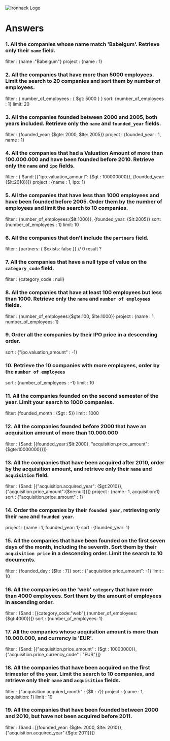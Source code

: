 ![Ironhack Logo](https://i.imgur.com/1QgrNNw.png)

# Answers

### 1. All the companies whose name match 'Babelgum'. Retrieve only their `name` field.

filter : {name :"Babelgum"}
project : {name : 1}

### 2. All the companies that have more than 5000 employees. Limit the search to 20 companies and sort them by **number of employees**.

filter : { number_of_employees : { \$gt: 5000 } }
sort: {number_of_employees : 1}
limit: 20

### 3. All the companies founded between 2000 and 2005, both years included. Retrieve only the `name` and `founded_year` fields.

filter : {founded_year: {$gte: 2000, $lte: 2005}}
project : {founded_year : 1, name : 1}

### 4. All the companies that had a Valuation Amount of more than 100.000.000 and have been founded before 2010. Retrieve only the `name` and `ipo` fields.

filter : { $and: [{"ipo.valuation_amount": {$gt : 100000000}}, {founded_year: {\$lt:2010}}]}
project : {name : 1, ipo: 1}

### 5. All the companies that have less than 1000 employees and have been founded before 2005. Order them by the number of employees and limit the search to 10 companies.

filter : {number_of_employees:{$lt:1000}}, {founded_year: {$lt:2005}}
sort: {number_of_employees : 1}
limit: 10

### 6. All the companies that don't include the `partners` field.

filter : {partners: { \$exists: false }} // 0 result ?

### 7. All the companies that have a null type of value on the `category_code` field.

filter : {category_code : null}

### 8. All the companies that have at least 100 employees but less than 1000. Retrieve only the `name` and `number of employees` fields.

filter : {number_of_employees:{$gte:100, $lte:1000}}
project : {name : 1, number_of_employees: 1}

### 9. Order all the companies by their IPO price in a descending order.

sort : {"ipo.valuation_amount" : -1}

### 10. Retrieve the 10 companies with more employees, order by the `number of employees`

sort : {number_of_employees : -1}
limit : 10

### 11. All the companies founded on the second semester of the year. Limit your search to 1000 companies.

filter: {founded_month : {\$gt : 5}}
limit : 1000

### 12. All the companies founded before 2000 that have an acquisition amount of more than 10.000.000

filter : {$and: [{founded_year:{$lt:2000}, "acquisition.price_amount":{\$gte:10000000}}]}

### 13. All the companies that have been acquired after 2010, order by the acquisition amount, and retrieve only their `name` and `acquisition` field.

filter : {$and: [{"acquisition.acquired_year": {$gt:2010}}, {"acquisition.price_amount":{\$ne:null}}]}
project : {name : 1, acquisition:1}
sort : {"acquisition.price_amount" : 1}

### 14. Order the companies by their `founded year`, retrieving only their `name` and `founded year`.

project : {name : 1, founded_year: 1}
sort : {founded_year: 1}

### 15. All the companies that have been founded on the first seven days of the month, including the seventh. Sort them by their `acquisition price` in a descending order. Limit the search to 10 documents.

filter : {founded_day : {\$lte : 7}}
sort : {"acquisition.price_amount": -1}
limit : 10

### 16. All the companies on the 'web' `category` that have more than 4000 employees. Sort them by the amount of employees in ascending order.

filter : {$and : [{category_code:"web"},{number_of_employees:{$gt:4000}}]}
sort : {number_of_employees: 1}

### 17. All the companies whose acquisition amount is more than 10.000.000, and currency is 'EUR'.

filter : {$and: [{"acquisition.price_amount" : {$gt : 10000000}}, {"acquisition.price_currency_code" : "EUR"}]}

### 18. All the companies that have been acquired on the first trimester of the year. Limit the search to 10 companies, and retrieve only their `name` and `acquisition` fields.

filter : {"acquisition.acquired_month" : {\$lt : 7}}
project : {name : 1, acquisition: 1}
limit : 10

### 19. All the companies that have been founded between 2000 and 2010, but have not been acquired before 2011.

filter : {$and : [{founded_year: {$gte: 2000, $lte: 2010}}, {"acquisition.acquired_year":{$gte:2011}}]}
